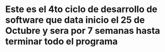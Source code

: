 # Este es el 4to ciclo de desarrollo de software que data inicio el 25 de Octubre y sera por 7 semanas hasta terminar todo el programa
